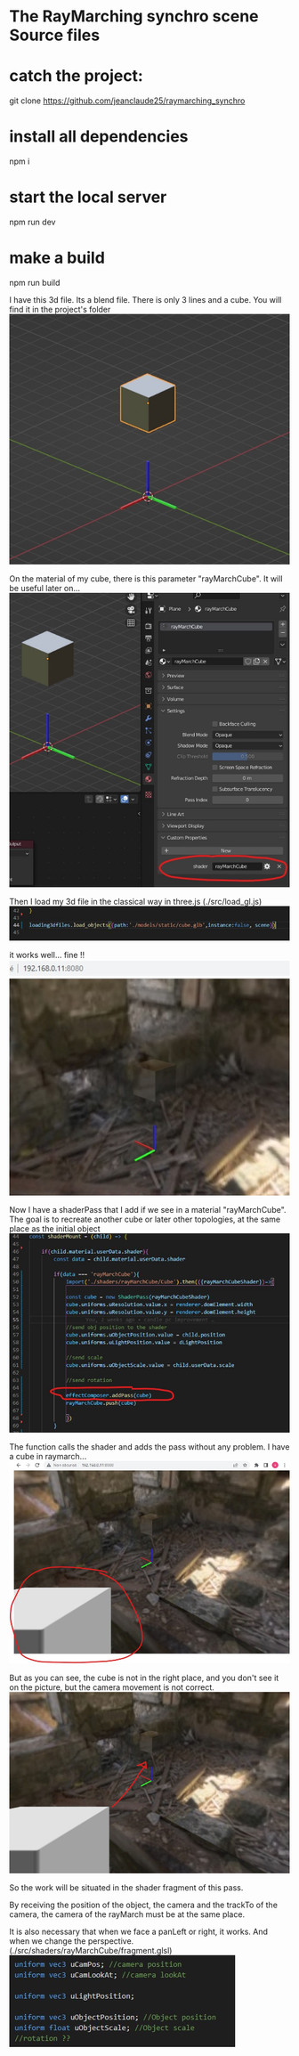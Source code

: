 # The RayMarching synchro scene Source files

# catch the project:
git clone https://github.com/jeanclaude25/raymarching_synchro

# install all dependencies
npm i

# start the local server
npm run dev

# make a build
npm run build


I have this 3d file.
Its a blend file.
There is only 3 lines and a cube.
You will find it in the project's folder
![Design preview](./design/1.jpg)


On the material of my cube, there is this parameter "rayMarchCube".
It will be useful later on...
![Design preview](./design/2.jpg)


Then I load my 3d file in the classical way in three.js (./src/load_gl.js)
![Design preview](./design/3.jpg)


it works well... fine !!
![Design preview](./design/4.jpg)


Now I have a shaderPass that I add if we see in a material "rayMarchCube".
The goal is to recreate another cube or later other topologies, at the same place as the initial object
![Design preview](./design/5.jpg)


The function calls the shader and adds the pass without any problem.
I have a cube in raymarch...
![Design preview](./design/6.jpg)


But as you can see, the cube is not in the right place, and you don't see it on the picture, but the camera movement is not correct.
![Design preview](./design/7.jpg)


So the work will be situated in the shader fragment of this pass.

By receiving the position of the object, the camera and the trackTo of the camera, the camera of the rayMarch must be at the same place.

It is also necessary that when we face a panLeft or right, it works.
And when we change the perspective.
(./src/shaders/rayMarchCube/fragment.glsl)
![Design preview](./design/8.jpg)